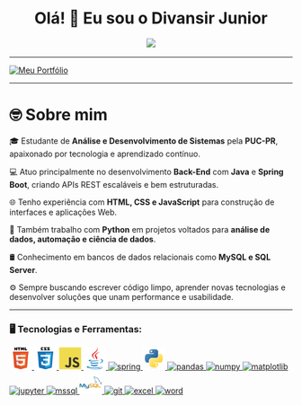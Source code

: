 <h1 align="center">Olá! 👋 Eu sou o Divansir Junior</h1>

<p align="center">
  <img src="https://readme-typing-svg.demolab.com?font=Fira+Code&size=22&pause=1000&color=0092ff&center=true&vCenter=true&width=600&lines=Bem-vindo+ao+meu+perfil!;+Estudante+de+ADS+pela+PUC-PR;+Java+%7C+Spring+Boot+%7C+Python+%7C+Data+Science" />
</p>

---

<a href="https://divansir.vercel.app/" target="_blank" rel="noopener noreferrer">
  <img src="https://img.shields.io/badge/SITE-Divansir-blue?style=for-the-badge&logo=vercel" alt="Meu Portfólio" />
</a>

---

<h1>🤓 Sobre mim</h1>

<p>🎓 Estudante de <strong>Análise e Desenvolvimento de Sistemas</strong> pela <strong>PUC-PR</strong>, apaixonado por tecnologia e aprendizado contínuo.</p>

<p>💻 Atuo principalmente no desenvolvimento <strong>Back-End</strong> com <strong>Java</strong> e <strong>Spring Boot</strong>, criando APIs REST escaláveis e bem estruturadas.</p>

<p>🌐 Tenho experiência com <strong>HTML, CSS e JavaScript</strong> para construção de interfaces e aplicações Web.</p>

<p>🐍 Também trabalho com <strong>Python</strong> em projetos voltados para <strong>análise de dados, automação e ciência de dados</strong>.</p>

<p>🛢️ Conhecimento em bancos de dados relacionais como <strong>MySQL e SQL Server</strong>.</p>

<p>⚙️ Sempre buscando escrever código limpo, aprender novas tecnologias e desenvolver soluções que unam performance e usabilidade.</p>

---

<h3 align="left">🖥️ Tecnologias e Ferramentas:</h3>
<p align="left">
  <!-- HTML -->
  <a href="https://www.w3.org/html/" target="_blank" rel="noreferrer">
    <img src="https://raw.githubusercontent.com/devicons/devicon/master/icons/html5/html5-original-wordmark.svg" alt="html5" width="40" height="40"/>
  </a>

  <!-- CSS -->
  <a href="https://www.w3schools.com/css/" target="_blank" rel="noreferrer">
    <img src="https://raw.githubusercontent.com/devicons/devicon/master/icons/css3/css3-original-wordmark.svg" alt="css3" width="40" height="40"/>
  </a>

  <!-- JavaScript -->
  <a href="https://developer.mozilla.org/en-US/docs/Web/JavaScript" target="_blank" rel="noreferrer">
    <img src="https://raw.githubusercontent.com/devicons/devicon/master/icons/javascript/javascript-original.svg" alt="javascript" width="40" height="40"/>
  </a>

  <!-- Java -->
  <a href="https://www.java.com" target="_blank" rel="noreferrer">
    <img src="https://raw.githubusercontent.com/devicons/devicon/master/icons/java/java-original.svg" alt="java" width="40" height="40"/>
  </a>

  <!-- Spring -->
  <a href="https://spring.io/" target="_blank" rel="noreferrer">
    <img src="https://www.vectorlogo.zone/logos/springio/springio-icon.svg" alt="spring" width="40" height="40"/>
  </a>

  <!-- Python -->
  <a href="https://www.python.org" target="_blank" rel="noreferrer">
    <img src="https://raw.githubusercontent.com/devicons/devicon/master/icons/python/python-original.svg" alt="python" width="40" height="40"/>
  </a>

  <!-- Pandas -->
  <a href="https://pandas.pydata.org/" target="_blank" rel="noreferrer">
    <img src="https://cdn.jsdelivr.net/gh/devicons/devicon/icons/pandas/pandas-original.svg" alt="pandas" width="40" height="40"/>
  </a>

  <!-- NumPy -->
  <a href="https://numpy.org/" target="_blank" rel="noreferrer">
    <img src="https://cdn.jsdelivr.net/gh/devicons/devicon/icons/numpy/numpy-original.svg" alt="numpy" width="40" height="40"/>
  </a>

  <!-- Matplotlib -->
  <a href="https://matplotlib.org/" target="_blank" rel="noreferrer">
    <img src="https://upload.wikimedia.org/wikipedia/commons/8/84/Matplotlib_icon.svg" alt="matplotlib" width="40" height="40"/>
  </a>

  <!-- Jupyter -->
  <a href="https://jupyter.org/" target="_blank" rel="noreferrer">
    <img src="https://cdn.jsdelivr.net/gh/devicons/devicon/icons/jupyter/jupyter-original-wordmark.svg" alt="jupyter" width="40" height="40"/>
  </a>

  <!-- SQL Server -->
  <a href="https://www.microsoft.com/en-us/sql-server" target="_blank" rel="noreferrer">
    <img src="https://www.svgrepo.com/show/303229/microsoft-sql-server-logo.svg" alt="mssql" width="40" height="40"/>
  </a>

  <!-- MySQL -->
  <a href="https://www.mysql.com/" target="_blank" rel="noreferrer">
    <img src="https://raw.githubusercontent.com/devicons/devicon/master/icons/mysql/mysql-original-wordmark.svg" alt="mysql" width="40" height="40"/>
  </a>

  <!-- Git -->
  <a href="https://git-scm.com/" target="_blank" rel="noreferrer">
    <img src="https://www.vectorlogo.zone/logos/git-scm/git-scm-icon.svg" alt="git" width="40" height="40"/>
  </a>

  <!-- Excel -->
  <a href="https://www.microsoft.com/en-us/microsoft-365/excel" target="_blank" rel="noreferrer">
    <img src="https://cdn.jsdelivr.net/gh/simple-icons/simple-icons/icons/microsoftexcel.svg" alt="excel" width="40" height="40"/>
  </a>

  <!-- Word -->
  <a href="https://www.microsoft.com/en-us/microsoft-365/word" target="_blank" rel="noreferrer">
    <img src="https://cdn.jsdelivr.net/gh/simple-icons/simple-icons/icons/microsoftword.svg" alt="word" width="40" height="40"/>
  </a>
</p>

